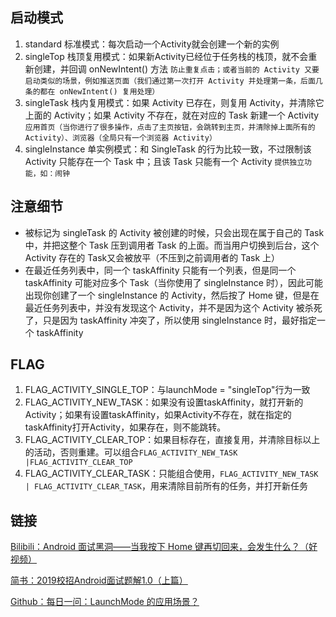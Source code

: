 ## 启动模式

1. standard 标准模式：每次启动一个Activity就会创建一个新的实例
2. singleTop 栈顶复用模式：如果新Activity已经位于任务栈的栈顶，就不会重新创建，并回调 onNewIntent() 方法
   `防止重复点击；或者当前的 Activity 又要启动类似的场景，例如推送页面（我们通过第一次打开 Activity 并处理第一条，后面几条的都在 onNewIntent() 复用处理）`
3. singleTask 栈内复用模式：如果 Activity 已存在，则复用 Activity，并清除它上面的 Activity；如果 Activity 不存在，就在对应的 Task 新建一个 Activity
   `应用首页（当你进行了很多操作，点击了主页按钮，会跳转到主页，并清除掉上面所有的 Activity）、浏览器（全局只有一个浏览器 Activity）`
4. singleInstance 单实例模式：和 SingleTask 的行为比较一致，不过限制该 Activity 只能存在一个 Task 中；且该 Task 只能有一个 Activity
   `提供独立功能，如：闹钟`

## 注意细节

- 被标记为 singleTask 的 Activity 被创建的时候，只会出现在属于自己的 Task 中，并把这整个 Task 压到调用者 Task 的上面。而当用户切换到后台，这个 Activity 存在的 Task又会被放平（不压到之前调用者的 Task 上）
- 在最近任务列表中，同一个 taskAffinity 只能有一个列表，但是同一个 taskAffinity 可能对应多个 Task（当你使用了 singleInstance 时），因此可能出现你创建了一个 singleInstance 的 Activity，然后按了 Home 键，但是在最近任务列表中，并没有发现这个 Activity，并不是因为这个 Activity 被杀死了，只是因为 taskAffinity 冲突了，所以使用 singleInstance 时，最好指定一个 taskAffinity 

## FLAG

1. FLAG_ACTIVITY_SINGLE_TOP：与launchMode = "singleTop"行为一致
2. FLAG_ACTIVITY_NEW_TASK：如果没有设置taskAffinity，就打开新的Activity；如果有设置taskAffinity，如果Activity不存在，就在指定的taskAffinity打开Activity，如果存在，则不能跳转。
3. FLAG_ACTIVITY_CLEAR_TOP：如果目标存在，直接复用，并清除目标以上的活动，否则重建。可以组合`FLAG_ACTIVITY_NEW_TASK |FLAG_ACTIVITY_CLEAR_TOP`
4. FLAG_ACTIVITY_CLEAR_TASK：只能组合使用，`FLAG_ACTIVITY_NEW_TASK | FLAG_ACTIVITY_CLEAR_TASK`，用来清除目前所有的任务，并打开新任务

## 链接

[Bilibili：Android 面试黑洞——当我按下 Home 键再切回来，会发生什么？（好视频）](https://www.bilibili.com/video/BV1CA41177Se)

[简书：2019校招Android面试题解1.0（上篇）](https://www.jianshu.com/p/718aa3c1a70b)

[Github：每日一问：LaunchMode 的应用场景？](https://github.com/Moosphan/Android-Daily-Interview/issues/4)

